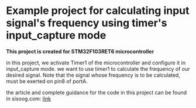 <h1> Example project for calculating input signal's frequency using timer's input_capture mode </h1>
<b>This project is created for STM32F103RET6 microcontroller</b>

in this project, we activate Timer1 of the microcontroller and configure it in input_capture mode. we want to use timer1 to calculate the frequency of our desired signal.
Note that the signal whose frequency is to be calculated, must be exerted on pin8 of portA. 

the article and complete guidance for the code in this project can be found in sisoog.com: [link](https://sisoog.com/2021/04/%d8%a2%d9%85%d9%88%d8%b2%d8%b4-stm32-%d8%a8%d8%a7-%d8%aa%d9%88%d8%a7%d8%a8%d8%b9-ll-%d9%82%d8%b3%d9%85%d8%aa-%d8%b3%db%8c%d8%b2%d8%af%d9%87%d9%85-timer-input-capture/)
